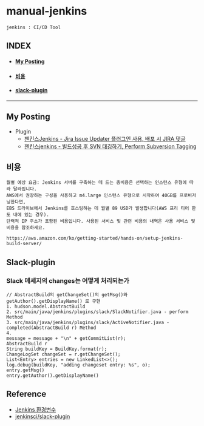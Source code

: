 # manual-jenkins
`jenkins : CI/CD Tool`

## INDEX
- #### [My Posting](#My%20Posting)
- #### [비용](#비용)
- #### [slack-plugin](#Slack-plugin)
---

## My Posting
- Plugin
    - [젠킨스Jenkins - Jira Issue Updater 플러그인 사용, 배포 시 JIRA 댓글](https://blog.naver.com/jogilsang/222381816460)
    - [젠킨스jenkins - 빌드성공 후 SVN 태깅하기, Perform Subversion Tagging](https://blog.naver.com/jogilsang/222325559402)

## 비용
```
월별 예상 요금: Jenkins 서버를 구축하는 데 드는 총비용은 선택하는 인스턴스 유형에 따라 달라집니다. 
AWS에서 권장하는 구성을 사용하고 m4.large 인스턴스 유형으로 시작하여 40GB를 프로비저닝한다면, 
EBS 드라이브에서 Jenkins를 호스팅하는 데 월별 89 USD가 발생합니다(AWS 프리 티어 한도 내에 있는 경우). 
탄력적 IP 주소가 포함된 비용입니다. 사용된 서비스 및 관련 비용의 내역은 사용 서비스 및 비용을 참조하세요.

https://aws.amazon.com/ko/getting-started/hands-on/setup-jenkins-build-server/
```

## Slack-plugin
### Slack 메세지의 changes는 어떻게 처리되는가 
```
// AbstractBuild의 getChangeSet()의 getMsg()와 getAuthor().getDisplayName() 로 구현
1. hudson.model.AbstractBuild
2. src/main/java/jenkins/plugins/slack/SlackNotifier.java - perform Method
3. src/main/java/jenkins/plugins/slack/ActiveNotifier.java - completed(AbstractBuild r) Method
4. 
message = message + "\n" + getCommitList(r);
AbstractBuild r
String buildKey = BuildKey.format(r);
ChangeLogSet changeSet = r.getChangeSet();
List<Entry> entries = new LinkedList<>();
log.debug(buildKey, "adding changeset entry: %s", o);
entry.getMsg()
entry.getAuthor().getDisplayName()
```

## Reference
- [Jenkins 환경변수](https://wiki.jenkins.io/display/JENKINS/Building+a+software+project#Buildingasoftwareproject-JenkinsSetEnvironmentVariables)
- [jenkinsci/slack-plugin](https://github.com/jenkinsci/slack-plugin)
